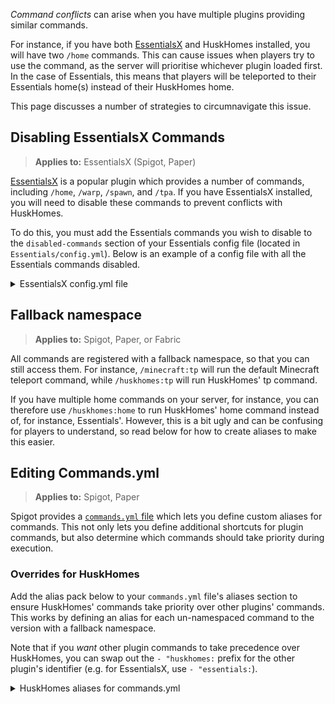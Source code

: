 _Command conflicts_ can arise when you have multiple plugins providing similar commands. 

For instance, if you have both [EssentialsX](https://essentialsx.net/) and HuskHomes installed, you will have two `/home` commands. This can cause issues when players try to use the command, as the server will prioritise whichever plugin loaded first. In the case of Essentials, this means that players will be teleported to their Essentials home(s) instead of their HuskHomes home.

This page discusses a number of strategies to circumnavigate this issue.

## Disabling EssentialsX Commands
> **Applies to:** EssentialsX (Spigot, Paper)

[EssentialsX](https://essentialsx.net/) is a popular plugin which provides a number of commands, including `/home`, `/warp`, `/spawn`, and `/tpa`. If you have EssentialsX installed, you will need to disable these commands to prevent conflicts with HuskHomes.

To do this, you must add the Essentials commands you wish to disable to the `disabled-commands` section of your Essentials config file (located in `Essentials/config.yml`). Below is an example of a config file with all the Essentials commands disabled.

<details>
<summary>EssentialsX config.yml file</summary>

```yaml
# Disabling commands here will prevent Essentials handling the command, this will not affect command conflicts.
# You should not have to disable commands used in other plugins, they will automatically get priority.
# See https://bukkit.fandom.com/wiki/Commands.yml#aliases to map commands to other plugins.
disabled-commands:
  - home
  - homes
  - sethome
  - homelist
  - delhome
  - warp
  - setwarp
  - createwarp 
  - warplist
  - delwarp
  - tp
  - tphere
  - tpa
  - tpahere
  - tpaccept
  - tpdeny
  - tpno
  - rtp
  - tpignore
  - tpoffline
  - tpall
  - tpaall
  - spawn
  - setspawn
  - back
```
</details>

## Fallback namespace
> **Applies to:** Spigot, Paper, or Fabric

All commands are registered with a fallback namespace, so that you can still access them. For instance, `/minecraft:tp` will run the default Minecraft teleport command, while `/huskhomes:tp` will run HuskHomes' tp command.

If you have multiple home commands on your server, for instance, you can therefore use `/huskhomes:home` to run HuskHomes' home command instead of, for instance, Essentials'. However, this is a bit ugly and can be confusing for players to understand, so read below for how to create aliases to make this easier.

## Editing Commands.yml
> **Applies to:** Spigot, Paper

Spigot provides a [`commands.yml` file](https://bukkit.fandom.com/wiki/Commands.yml) which lets you define custom aliases for commands. This not only lets you define additional shortcuts for plugin commands, but also determine which commands should take priority during execution.

### Overrides for HuskHomes
Add the alias pack below to your `commands.yml` file's aliases section to ensure HuskHomes' commands take priority over other plugins' commands. This works by defining an alias for each un-namespaced command to the version with a fallback namespace.

Note that if you _want_ other plugin commands to take precedence over HuskHomes, you can swap out the `- "huskhomes:` prefix for the other plugin's identifier (e.g. for EssentialsX, use `- "essentials:`).

<details>
<summary>HuskHomes aliases for commands.yml</summary>

```yaml
aliases:
  home:
    - "huskhomes:home $1-"
  sethome:
    - "huskhomes:sethome $1-"
  homelist:
    - "huskhomes:homelist $1-"
  homes:
    - "huskhomes:homelist $1-"
  delhome:
    - "huskhomes:delhome $1-"
  edithome:
    - "huskhomes:edithome $1-"
  phome:
    - "huskhomes:phome $1-"
  phomelist:
    - "huskhomes:phomelist $1-"
  warp:
    - "huskhomes:warp $1-"
  setwarp:
    - "huskhomes:setwarp $1-"
  warplist:
    - "huskhomes:warplist $1-"
  delwarp:
    - "huskhomes:delwarp $1-"
  editwarp:
    - "huskhomes:editwarp $1-"
  tp:
    - "huskhomes:tp $1-"
  tphere:
    - "huskhomes:tphere $1-"
  tpa:
    - "huskhomes:tpa $1-"
  tpahere:
    - "huskhomes:tpahere $1-"
  tpaccept:
    - "huskhomes:tpaccept $1-"
  tpyes:
    - "huskhomes:tpaccept $1-"
  tpdecline:
    - "huskhomes:tpdecline $1-"
  tpno:
    - "huskhomes:tpdecline $1-"
  rtp:
    - "huskhomes:rtp $1-"
  tpignore:
    - "huskhomes:tpignore $1-"
  tpoffline:
    - "huskhomes:tpoffline $1-"
  tpall:
    - "huskhomes:tpall $1-"
  tpaall:
    - "huskhomes:tpaall $1-"
  spawn:
    - "huskhomes:spawn $1-"
  setspawn:
    - "huskhomes:setspawn $1-"
  back:
    - "huskhomes:back $1-"
  huskhomes:
    - "huskhomes:huskhomes $1-"
```
</details>
